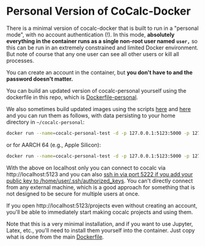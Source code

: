 # Personal Version of CoCalc\-Docker

There is a minimal version of cocalc\-docker that is built to run in a "personal mode", with no account authentication \(!\).  In this mode, **absolutely everything in the container runs as a single non\-root user named** **`user,`** so this can be run in an extremely constrained and limited Docker environment.  But note of course that any one user can see all other users or kill all processes.

You can create an account in the container, but **you don't have to and the password doesn't matter.**   

You can build an updated version of cocalc\-personal yourself using the dockerfile in this repo, which is [Dockerfile\-personal](../../Dockerfile-personal).

We also sometimes build updated images using the scripts [here](../../aarch64-personal) and [here](../../x86_64-personal/) and you can run them as follows, with data persisting to your home directory in `~/cocalc-personal`:

```sh
docker run --name=cocalc-personal-test -d -p 127.0.0.1:5123:5000 -p 127.0.0.1:5222:2222 -v ~/cocalc-personal:/home/user/cocalc/src/data sagemathinc/cocalc-personal
```

or for AARCH 64 \(e.g., Apple Silicon\):

```sh
docker run --name=cocalc-personal-test -d -p 127.0.0.1:5123:5000 -p 127.0.0.1:5222:2222 -v ~/cocalc-personal:/home/user/cocalc/src/data  sagemathinc/cocalc-personal-aarch64 
```

With the above on localhost only you can connect to cocalc via http://localhost:5123 and you can also [ssh in via port 5222 if you add your public key to /home/user/.ssh/authorized\_keys](./ssh.md).  You can't directly connect from any external machine, which is a good approach for something that is not designed to be secure for multiple users at once. 

If you open http://localhost:5123/projects even without creating an account, you'll be able to immediately start making cocalc projects and using them.  

Note that this is a very minimal installation, and if you want to use Jupyter, Latex, etc., you'll need to install them yourself into the container.  Just copy what is done from the main [Dockerfile](../../Dockerfile).

